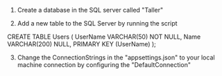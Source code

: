 1. Create a database in the SQL server called "Taller"

2. Add a new table to the SQL Server by running the script

CREATE TABLE Users (
    UserName VARCHAR(50) NOT NULL,
    Name VARCHAR(200) NULL,
    PRIMARY KEY (UserName)
);

3. Change the ConnectionStrings in the "appsettings.json" to your local machine connection by configuring the "DefaultConnection"
